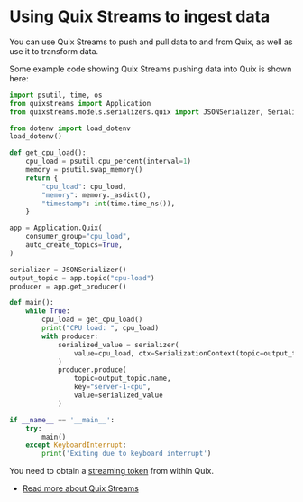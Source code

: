 # Using Quix Streams to ingest data

You can use Quix Streams to push and pull data to and from Quix, as well as use it to transform data. 

Some example code showing Quix Streams pushing data into Quix is shown here:

```python
import psutil, time, os
from quixstreams import Application
from quixstreams.models.serializers.quix import JSONSerializer, SerializationContext

from dotenv import load_dotenv
load_dotenv()

def get_cpu_load():
    cpu_load = psutil.cpu_percent(interval=1)
    memory = psutil.swap_memory()
    return {
        "cpu_load": cpu_load,
        "memory": memory._asdict(),
        "timestamp": int(time.time_ns()),
    }

app = Application.Quix(
    consumer_group="cpu_load", 
    auto_create_topics=True,
)

serializer = JSONSerializer()
output_topic = app.topic("cpu-load")
producer = app.get_producer()

def main():
    while True:
        cpu_load = get_cpu_load()
        print("CPU load: ", cpu_load)
        with producer:
            serialized_value = serializer(
                value=cpu_load, ctx=SerializationContext(topic=output_topic.name)
            )
            producer.produce(
                topic=output_topic.name,
                key="server-1-cpu",
                value=serialized_value
            )

if __name__ == '__main__':
    try:
        main()
    except KeyboardInterrupt:
        print('Exiting due to keyboard interrupt')
```

You need to obtain a [streaming token](../authentication/streaming-token.md) from within Quix.

* [Read more about Quix Streams](../../quix-streams-intro.md)
